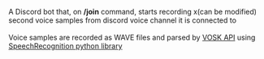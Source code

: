 A Discord bot that, on <strong>/join</strong> command, starts recording x(can be modified) second voice samples 
from discord voice channel it is connected to
<br><br>
Voice samples are recorded as WAVE files and parsed by [VOSK API](https://alphacephei.com/vosk/)
using [SpeechRecognition python library](https://pypi.org/project/SpeechRecognition/)
